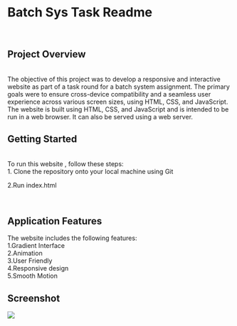 <h1><b>Batch Sys Task Readme</b></h1>

<br>
<h2><b>Project Overview</b></h2>
<br>
The objective of this project was to develop a responsive and interactive website as part of a task round for a batch system assignment. The primary goals were to ensure cross-device compatibility and a seamless user experience across various screen sizes, using HTML, CSS, and JavaScript.
<br>
The website is built using HTML, CSS, and JavaScript and is intended to be run in a web browser. It can also be served using a web server.


<br>
<h2><b>Getting Started </b></h2>
<br>
To run this website , follow these steps:
<br>
1. Clone the repository onto your local machine using Git

2.Run index.html 


<br>
<b><h2>Application Features</h2></b>


The website includes the following features:
<br>
1.Gradient Interface <br>
2.Animation <br>
3.User Friendly <br>
4.Responsive design<br>
5.Smooth Motion<br>

<b><h2>Screenshot</h2></b>

<img src="ss.png">

